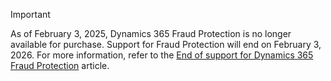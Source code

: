 > [!IMPORTANT]
> As of February 3, 2025, Dynamics 365 Fraud Protection is no longer available for purchase. Support for Fraud Protection will end on February 3, 2026. For more information, refer to the [End of support for Dynamics 365 Fraud Protection](../eos.md) article.

